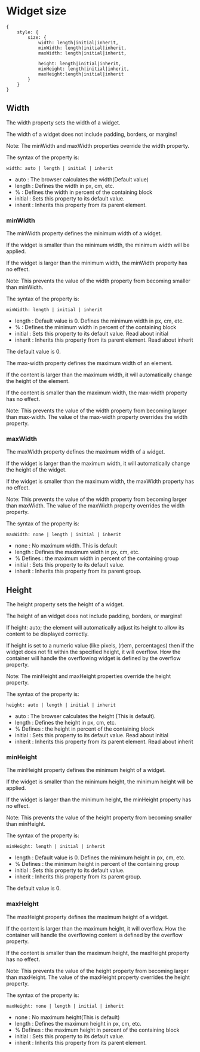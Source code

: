 # Widget size

	{
		style: {
			size: {
				width: length|initial|inherit,
				minWidth: length|initial|inherit,
				maxWidth: length|initial|inherit,
				
				height: length|initial|inherit,
				minHeight: length|initial|inherit,
				maxHeight:length|initial|inherit
			}
		}
	}
	
## Width

The width property sets the width of a widget.

The width of a widget does not include padding, borders, or margins!

Note: The minWidth and maxWidth properties override the width property.

The syntax of the property is:

	width: auto | length | initial | inherit

- auto	: The browser calculates the width(Default value)
- length	: Defines the width in px, cm, etc.
- %	: Defines the width in percent of the containing block	
- initial	: Sets this property to its default value.	
- inherit	: Inherits this property from its parent element.

### minWidth

The minWidth property defines the minimum width of a widget.

If the widget is smaller than the minimum width, the minimum width will be applied.

If the widget is larger than the minimum width, the minWidth property has no effect.

Note: This prevents the value of the width property from becoming smaller than minWidth.

The syntax of the property is:

	minWidth: length | initial | inherit

- length  : Default value is 0. Defines the minimum width in px, cm, etc.
- %	      : Defines the minimum width in percent of the containing block
- initial : Sets this property to its default value. Read about initial	
- inherit : Inherits this property from its parent element. Read about inherit

The default value is 0.

The max-width property defines the maximum width of an element.

If the content is larger than the maximum width, it will automatically change the height of the element.

If the content is smaller than the maximum width, the max-width property has no effect.

Note: This prevents the value of the width property from becoming larger than max-width. The value of the max-width property overrides the width property.

### maxWidth

The maxWidth property defines the maximum width of a widget.

If the widget is larger than the maximum width, it will automatically change the height of the widget.

If the widget is smaller than the maximum width, the maxWidth property has no effect.

Note: This prevents the value of the width property from becoming larger than maxWidth. The value of the maxWidth property overrides the width property.

The syntax of the property is:

	maxWidth: none | length | initial | inherit

- none	: No maximum width. This is default	
- length	: Defines the maximum width in px, cm, etc.
- %	Defines : the maximum width in percent of the containing group	
- initial	: Sets this property to its default value.
- inherit	: Inherits this property from its parent group.

## Height

The height property sets the height of a widget.

The height of an widget does not include padding, borders, or margins!

If height: auto; the element will automatically adjust its height to allow its content to be displayed correctly.

If height is set to a numeric value (like pixels, (r)em, percentages) then if the widget does not fit within the specified height, it will overflow. How the container will handle the overflowing widget is defined by the overflow property.

Note: The minHeight and maxHeight properties override the height property.

The syntax of the property is:

	height: auto | length | initial | inherit

- auto	: The browser calculates the height (This is default).	
- length	: Defines the height in px, cm, etc.	
- %	Defines : the height in percent of the containing block	
- initial	: Sets this property to its default value. Read about initial	
- inherit	: Inherits this property from its parent element. Read about inherit

### minHeight

The minHeight property defines the minimum height of a widget.

If the widget is smaller than the minimum height, the minimum height will be applied.

If the widget is larger than the minimum height, the minHeight property has no effect.

Note: This prevents the value of the height property from becoming smaller than minHeight.

The syntax of the property is:

	minHeight: length | initial | inherit

- length	: Default value is 0. Defines the minimum height in px, cm, etc.
- %	Defines : the minimum height in percent of the containing group	
- initial	: Sets this property to its default value.
- inherit	: Inherits this property from its parent group.

The default value is 0.

### maxHeight

The maxHeight property defines the maximum height of a widget.

If the content is larger than the maximum height, it will overflow. How the container will handle the overflowing content is defined by the overflow property.

If the content is smaller than the maximum height, the maxHeight property has no effect.

Note: This prevents the value of the height property from becoming larger than maxHeight. The value of the maxHeight property overrides the height property.

The syntax of the property is:

	maxHeight: none | length | initial | inherit

- none	: No maximum height(This is default)	
- length	: Defines the maximum height in px, cm, etc.	
- %	Defines : the maximum height in percent of the containing block	
- initial	: Sets this property to its default value.
- inherit	: Inherits this property from its parent element.


